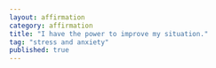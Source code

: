```yaml
---
layout: affirmation  
category: affirmation  
title: "I have the power to improve my situation."  
tag: "stress and anxiety"
published: true
---
```


